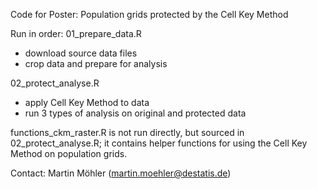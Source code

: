 Code for Poster: Population grids protected by the Cell Key Method

Run in order:
01_prepare_data.R
  - download source data files
  - crop data and prepare for analysis

02_protect_analyse.R
  - apply Cell Key Method to data
  - run 3 types of analysis on original and protected data

functions_ckm_raster.R is not run directly, but sourced in 02_protect_analyse.R; it contains helper functions for using the Cell Key Method on population grids.

Contact: Martin Möhler (martin.moehler@destatis.de)
